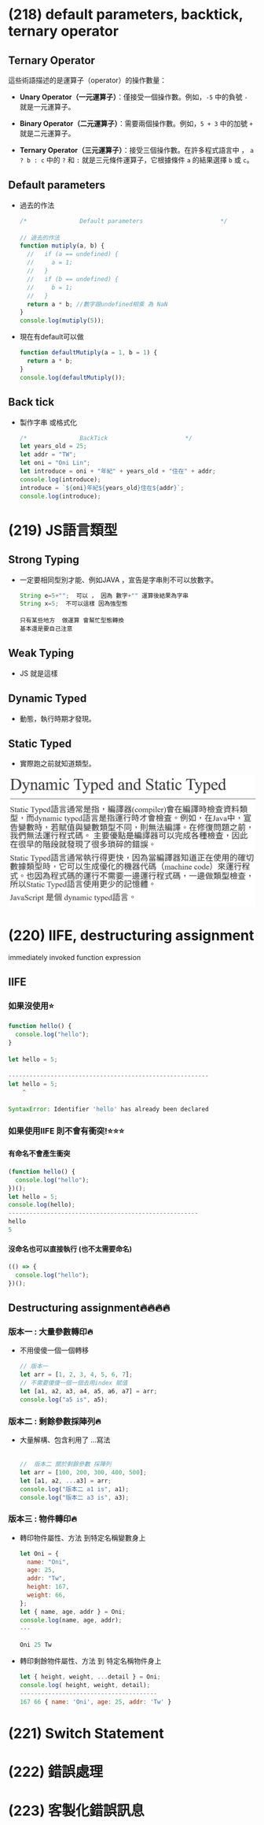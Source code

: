 # (218) default parameters, backtick, ternary operator

## Ternary Operator

這些術語描述的是運算子（operator）的操作數量：

- **Unary Operator（一元運算子）**：僅接受一個操作數。例如，`-5` 中的負號 `-` 就是一元運算子。

- **Binary Operator（二元運算子）**：需要兩個操作數。例如，`5 + 3` 中的加號 `+` 就是二元運算子。

- **Ternary Operator（三元運算子）**：接受三個操作數。在許多程式語言中 ， `a ? b : c` 中的 `?` 和 `:` 就是三元條件運算子，它根據條件 `a` 的結果選擇 `b` 或 `c`。

## Default parameters

- 過去的作法
  
  ```js
  /*               Default parameters                      */
  
  // 過去的作法
  function mutiply(a, b) {
    //   if (a == undefined) {
    //     a = 1;
    //   }
    //   if (b == undefined) {
    //     b = 1;
    //   }
    return a * b; //數字跟undefined相乘 為 NaN
  }
  console.log(mutiply(5));
  ```

- 現在有default可以做
  
  ```js
  function defaultMutiply(a = 1, b = 1) {
    return a * b;
  }
  console.log(defaultMutiply());
  ```

## Back tick

- 製作字串 或格式化
  
  ```js
  /*               BackTick                      */
  let years_old = 25;
  let addr = "TW";
  let oni = "Oni Lin";
  let introduce = oni + "年紀" + years_old + "住在" + addr;
  console.log(introduce);
  introduce = `${oni}年紀${years_old}住在${addr}`;
  console.log(introduce);
  ```

# (219) JS語言類型

## Strong Typing

- 一定要相同型別才能、例如JAVA  ，宣告是字串則不可以放數字。
  
  ```java
  String e=5+"";  可以 ， 因為 數字+"" 運算後結果為字串
  String x=5;  不可以這樣 因為強型態
  
  只有某些地方  做運算 會幫忙型態轉換
  基本還是要自己注意
  ```

## Weak Typing

- JS 就是這樣

## Dynamic Typed

- 動態，執行時期才發現。

## Static Typed

- 實際跑之前就知道類型。

![](../../../Images/2023-12-24-16-19-19-image.png)

# (220) IIFE, destructuring assignment

immediately invoked function expression

## IIFE

### 如果沒使用⭐

```js
function hello() {
  console.log("hello");
}

let hello = 5;

---------------------------------------------------------
let hello = 5;
    ^

SyntaxError: Identifier 'hello' has already been declared
```

### 如果使用IIFE 則不會有衝突!⭐⭐⭐

#### 有命名不會產生衝突

```js
(function hello() {
  console.log("hello");
})();
let hello = 5;
console.log(hello);
------------------------------------------------------
hello
5
```

#### 沒命名也可以直接執行 (也不太需要命名)

```js
(() => {
  console.log("hello");
})();
```

## Destructuring assignment🔥🔥🔥🔥

### 版本一 : 大量參數轉印🔥

- 不用傻傻一個一個轉移
  
  ```js
  // 版本一
  let arr = [1, 2, 3, 4, 5, 6, 7];
  // 不需要傻傻一個一個去用index 賦值
  let [a1, a2, a3, a4, a5, a6, a7] = arr;
  console.log("a5 is", a5);
  ```

### 版本二 : 剩餘參數採陣列🔥

- 大量解構、包含利用了     ...寫法
  
  ```js
  
  //  版本二 關於剩餘參數 採陣列
  let arr = [100, 200, 300, 400, 500];
  let [a1, a2, ...a3] = arr;
  console.log("版本二 a1 is", a1);
  console.log("版本二 a3 is", a3);
  
  ```

### 版本三 : 物件轉印🔥

- 轉印物件屬性、方法 到特定名稱變數身上
  
  ```js
  let Oni = {
    name: "Oni",
    age: 25,
    addr: "Tw",
    height: 167,
    weight: 66,
  };
  let { name, age, addr } = Oni;
  console.log(name, age, addr);
  ---
  
  Oni 25 Tw
  ```

- 轉印剩餘物件屬性、方法 到 特定名稱物件身上
  
  ```js
  let { height, weight, ...detail } = Oni;
  console.log( height, weight, detail);
  ---------------------------------------
  167 66 { name: 'Oni', age: 25, addr: 'Tw' }
  ```
  
  

# (221) Switch Statement

# (222) 錯誤處理

# (223) 客製化錯誤訊息

```

```
